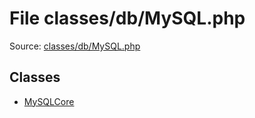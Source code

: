 File classes/db/MySQL.php
=========

Source: [classes/db/MySQL.php](https://github.com/PrestaShop/PrestaShop/blob/1.5.6.2/classes/db/MySQL.php)


Classes
-------

* [MySQLCore](class.MySQLCore.md)

